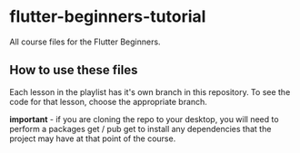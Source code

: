 # flutter-beginners-tutorial
All course files for the Flutter Beginners.

## How to use these files
Each lesson in the playlist has it's own branch in this repository. To see the code for that lesson, choose the appropriate branch.

**important** - if you are cloning the repo to your desktop, you will need to perform a packages get / pub get to install any dependencies that the project may have at that point of the course.


